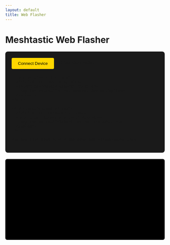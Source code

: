 ```yaml
---
layout: default
title: Web Flasher
---
```


# Meshtastic Web Flasher

<div id="flasher-container">
  <div class="flash-controls">
    <div class="connect-box">
      <button id="connect-btn">Connect Device</button>
      <span id="connection-status">⛔ Not Connected</span>
    </div>
    
    <div class="selection-box">
      <label>Select Device:</label>
      <select id="device-select" disabled>
        <option value="">First connect device</option>
      </select>
    </div>

    <div class="selection-box">
      <label>Select Firmware:</label>
      <select id="firmware-select" disabled>
        <option value="">Select device first</option>
      </select>
    </div>

    <button id="flash-btn" disabled>Flash Firmware</button>
  </div>

  <div id="progress-container" style="display: none;">
    <progress id="progress-bar" value="0" max="100"></progress>
    <span id="progress-text">0%</span>
  </div>

  <div id="log-container">
    <pre id="log"></pre>
  </div>
</div>

<!-- Use the correct ESPTool library -->
<script src="https://unpkg.com/@espruino-tools/core@0.0.9/dist/core.min.js"></script>
<script src="https://unpkg.com/@espruino-tools/esptool@0.0.9/dist/esptool.min.js"></script>
<script src="index.ts" type="module"></script>

<style>
/* Keep your original CSS styles */
.flash-controls {
  max-width: 600px;
  margin: 20px auto;
  padding: 20px;
  background: #1a1a1a;
  border-radius: 8px;
}

.connect-box {
  display: flex;
  gap: 15px;
  align-items: center;
  margin-bottom: 20px;
}

button {
  background: #FFD700;
  color: #000;
  border: none;
  padding: 10px 20px;
  border-radius: 4px;
  cursor: pointer;
  transition: opacity 0.2s;
}

button:disabled {
  opacity: 0.6;
  cursor: not-allowed;
}

.selection-box {
  margin: 15px 0;
  background: #333;
  padding: 15px;
  border-radius: 6px;
}

select {
  width: 100%;
  padding: 8px;
  margin-top: 8px;
  background: #444;
  color: #fff;
  border: 1px solid #00FFFF;
  border-radius: 4px;
}

#progress-container {
  background: #333;
  padding: 15px;
  border-radius: 6px;
  margin: 20px 0;
}

progress {
  width: 100%;
  height: 20px;
  accent-color: #FFD700;
}

#progress-text {
  color: #00FFFF;
  margin-left: 10px;
  font-weight: bold;
}

#log-container {
  background: #000;
  padding: 15px;
  border-radius: 6px;
}

#log {
  color: #00FF00;
  height: 200px;
  overflow-y: auto;
  font-family: monospace;
  font-size: 0.9em;
  white-space: pre-wrap;
}
</style>
